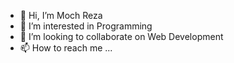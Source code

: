 - 👋 Hi, I’m Moch Reza
- 👀 I’m interested in Programming
- 💞️ I’m looking to collaborate on Web Development
- 📫 How to reach me ...

<!---
alitelsit123/alitelsit123 is a ✨ special ✨ repository because its `README.md` (this file) appears on your GitHub profile.
You can click the Preview link to take a look at your changes.
--->
